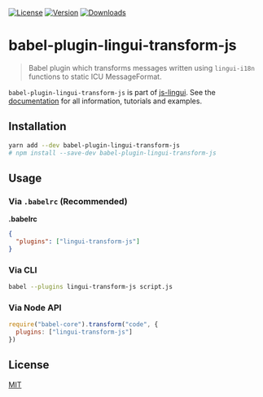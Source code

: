 [![License][Badge-License]][License]
[![Version][Badge-Version]][Package]
[![Downloads][Badge-Downloads]][Package]

# babel-plugin-lingui-transform-js

> Babel plugin which transforms messages written using `lingui-i18n` functions to static ICU MessageFormat.

`babel-plugin-lingui-transform-js` is part of [js-lingui][jsLingui]. See the [documentation][Documentation] for all information, tutorials and examples.

## Installation

```bash
yarn add --dev babel-plugin-lingui-transform-js
# npm install --save-dev babel-plugin-lingui-transform-js
```

## Usage

### Via `.babelrc` (Recommended)

**.babelrc**

```json
{
  "plugins": ["lingui-transform-js"]
}
```

### Via CLI

```sh
babel --plugins lingui-transform-js script.js
```

### Via Node API

```js
require("babel-core").transform("code", {
  plugins: ["lingui-transform-js"]
})
```

## License

[MIT][License]

[License]: https://github.com/lingui/js-lingui/blob/master/LICENSE.md
[jsLingui]: https://github.com/lingui/js-lingui
[Documentation]: https://lingui.github.io/js-lingui/
[Package]: https://www.npmjs.com/package/babel-plugin-lingui-transform-js
[Badge-Downloads]: https://img.shields.io/npm/dw/babel-plugin-lingui-transform-js.svg
[Badge-Version]: https://img.shields.io/npm/v/babel-plugin-lingui-transform-js.svg 
[Badge-License]: https://img.shields.io/npm/l/babel-plugin-lingui-transform-js.svg

